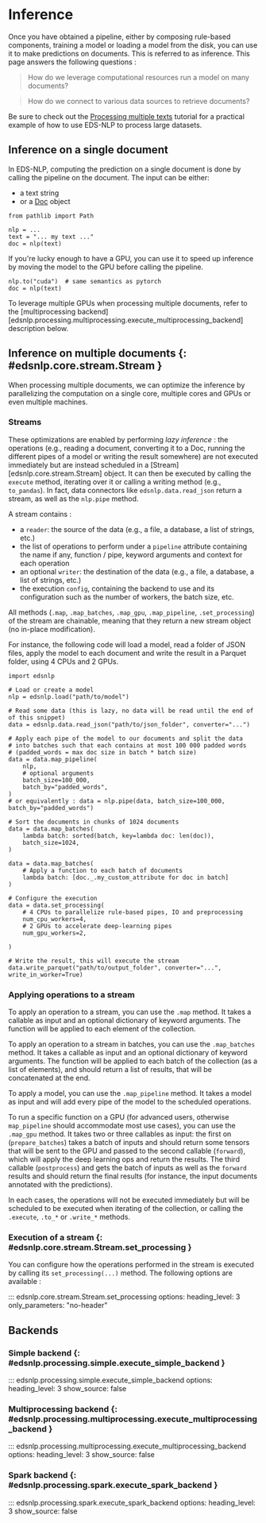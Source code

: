 # Inference

Once you have obtained a pipeline, either by composing rule-based components, training a model or loading a model from the disk, you can use it to make predictions on documents. This is referred to as inference. This page answers the following questions :

> How do we leverage computational resources run a model on many documents?

> How do we connect to various data sources to retrieve documents?

Be sure to check out the [Processing multiple texts](/tutorials/multiple-texts) tutorial for a practical example of how to use EDS-NLP to process large datasets.

## Inference on a single document

In EDS-NLP, computing the prediction on a single document is done by calling the pipeline on the document. The input can be either:

- a text string
- or a [Doc](https://spacy.io/api/doc) object

```{ .python .no-check }
from pathlib import Path

nlp = ...
text = "... my text ..."
doc = nlp(text)
```

If you're lucky enough to have a GPU, you can use it to speed up inference by moving the model to the GPU before calling the pipeline.

```{ .python .no-check }
nlp.to("cuda")  # same semantics as pytorch
doc = nlp(text)
```

To leverage multiple GPUs when processing multiple documents, refer to the [multiprocessing backend][edsnlp.processing.multiprocessing.execute_multiprocessing_backend] description below.

## Inference on multiple documents {: #edsnlp.core.stream.Stream }

When processing multiple documents, we can optimize the inference by parallelizing the computation on a single core, multiple cores and GPUs or even multiple machines.

### Streams

These optimizations are enabled by performing *lazy inference* : the operations (e.g., reading a document, converting it to a Doc, running the different pipes of a model or writing the result somewhere) are not executed immediately but are instead scheduled in a [Stream][edsnlp.core.stream.Stream] object. It can then be executed by calling the `execute` method, iterating over it or calling a writing method (e.g., `to_pandas`). In fact, data connectors like `edsnlp.data.read_json` return a stream, as well as the `nlp.pipe` method.

A stream contains :

- a `reader`: the source of the data (e.g., a file, a database, a list of strings, etc.)
- the list of operations to perform under a `pipeline` attribute containing the name if any, function / pipe, keyword arguments and context for each operation
- an optional `writer`: the destination of the data (e.g., a file, a database, a list of strings, etc.)
- the execution `config`, containing the backend to use and its configuration such as the number of workers, the batch size, etc.

All methods (`.map`, `.map_batches`, `.map_gpu`, `.map_pipeline`, `.set_processing`) of the stream are chainable, meaning that they return a new stream object (no in-place modification).

For instance, the following code will load a model, read a folder of JSON files, apply the model to each document and write the result in a Parquet folder, using 4 CPUs and 2 GPUs.

```{ .python .no-check }
import edsnlp

# Load or create a model
nlp = edsnlp.load("path/to/model")

# Read some data (this is lazy, no data will be read until the end of of this snippet)
data = edsnlp.data.read_json("path/to/json_folder", converter="...")

# Apply each pipe of the model to our documents and split the data
# into batches such that each contains at most 100 000 padded words
# (padded_words = max doc size in batch * batch size)
data = data.map_pipeline(
    nlp,
    # optional arguments
    batch_size=100_000,
    batch_by="padded_words",
)
# or equivalently : data = nlp.pipe(data, batch_size=100_000, batch_by="padded_words")

# Sort the documents in chunks of 1024 documents
data = data.map_batches(
    lambda batch: sorted(batch, key=lambda doc: len(doc)),
    batch_size=1024,
)

data = data.map_batches(
    # Apply a function to each batch of documents
    lambda batch: [doc._.my_custom_attribute for doc in batch]
)

# Configure the execution
data = data.set_processing(
    # 4 CPUs to parallelize rule-based pipes, IO and preprocessing
    num_cpu_workers=4,
    # 2 GPUs to accelerate deep-learning pipes
    num_gpu_workers=2,

)

# Write the result, this will execute the stream
data.write_parquet("path/to/output_folder", converter="...", write_in_worker=True)
```

### Applying operations to a stream

To apply an operation to a stream, you can use the `.map` method. It takes a callable as input and an optional dictionary of keyword arguments. The function will be applied to each element of the collection.

To apply an operation to a stream in batches, you can use the `.map_batches` method. It takes a callable as input and an optional dictionary of keyword arguments. The function will be applied to each batch of the collection (as a list of elements), and should return a list of results, that will be concatenated at the end.

To apply a model, you can use the `.map_pipeline` method. It takes a model as input and will add every pipe of the model to the scheduled operations.

To run a specific function on a GPU (for advanced users, otherwise `map_pipeline` should accommodate most use cases), you can use the `.map_gpu` method. It takes two or three callables as input: the first on (`prepare_batches`) takes a batch of inputs and should return some tensors that will be sent to the GPU and passed to the second callable (`forward`), which will apply the deep learning ops and return the results. The third callable (`postprocess`) and gets the batch of inputs as well as the `forward` results and should return the final results (for instance, the input documents annotated with the predictions).

In each cases, the operations will not be executed immediately but will be scheduled to be executed when iterating of the collection, or calling the `.execute`, `.to_*` or `.write_*` methods.

### Execution of a stream {: #edsnlp.core.stream.Stream.set_processing }

You can configure how the operations performed in the stream is executed by calling its `set_processing(...)` method. The following options are available :

::: edsnlp.core.stream.Stream.set_processing
    options:
        heading_level: 3
        only_parameters: "no-header"

## Backends

### Simple backend {: #edsnlp.processing.simple.execute_simple_backend }

::: edsnlp.processing.simple.execute_simple_backend
    options:
        heading_level: 3
        show_source: false

### Multiprocessing backend {: #edsnlp.processing.multiprocessing.execute_multiprocessing_backend }

::: edsnlp.processing.multiprocessing.execute_multiprocessing_backend
    options:
        heading_level: 3
        show_source: false

### Spark backend {: #edsnlp.processing.spark.execute_spark_backend }

::: edsnlp.processing.spark.execute_spark_backend
    options:
        heading_level: 3
        show_source: false
